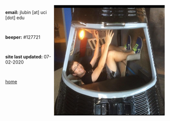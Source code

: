 
<img align="right" src= "./jackpic2.jpg" width="350" height="350">

<strong>email:</strong> jlubin [at] uci [dot] edu

<br>


<strong>beeper:</strong> #127721

<br>

<strong>site last updated:</strong> 07-02-2020

<br>

[home](./)
